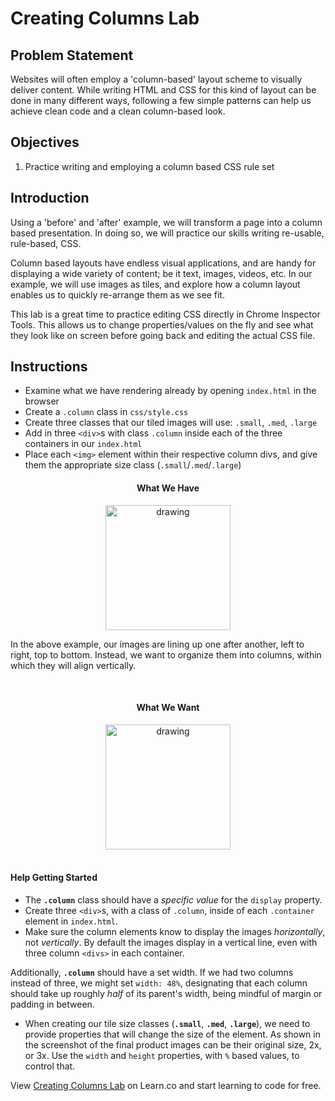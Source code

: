 # Creating Columns Lab
 
## Problem Statement

Websites will often employ a 'column-based' layout scheme to visually
deliver content. While writing HTML and CSS for this kind of layout can be done
in many different ways, following a few simple patterns can help us achieve
clean code and a clean column-based look.


## Objectives

1. Practice writing and employing a column based CSS rule set


## Introduction

Using a 'before' and 'after' example, we will transform a page into a column
based presentation. In doing so, we will practice our skills writing re-usable,
rule-based, CSS. 

Column based layouts have endless visual applications, and are handy for
displaying a wide variety of content; be it text, images, videos, etc. In our
example, we will use images as tiles, and explore how a column layout enables us
to quickly re-arrange them as we see fit.

This lab is a great time to practice editing CSS directly in Chrome Inspector
Tools. This allows us to change properties/values on the fly and see what they
look like on screen before going back and editing the actual CSS file. 


## Instructions

- Examine what we have rendering already by opening `index.html` in the browser
- Create a `.column` class in `css/style.css`
- Create three classes that our tiled images will use: `.small`, `.med`, `.large`
- Add in three `<div>`s with class `.column` inside each of the three containers in our `index.html`
- Place each `<img>` element within their respective column divs, and give them the appropriate size class (`.small`/`.med`/`.large`) 


<div align="center">
  <h4>What We Have</h4>
  <img src="https://curriculum-content.s3.amazonaws.com/fewds-css/creating-columns-lab-incomplete.png" alt="drawing" width="200px"/>
</div>

In the above example, our images are lining up one after another, left to
right, top to bottom. Instead, we want to organize them into columns, within
which they will align vertically.

<div align="center"><br>
  <h4>What We Want</h4>
  <img src="https://curriculum-content.s3.amazonaws.com/fewds-css/creating-columns-lab-complete.png" alt="drawing" width="200px"/>
</div><br>


#### Help Getting Started

- The **`.column`** class should have a _specific value_ for the `display` property.
- Create three `<div>`s, with a class of `.column`, inside of each `.container` element in `index.html`.
- Make sure the column elements know to display the images _horizontally_, not _vertically_. By default the images display in a vertical line, even with three column `<divs>` in each container.

Additionally, **`.column`** should have a set width. If we had two columns
instead of three, we might set `width: 48%`, designating that each column should
take up roughly _half_ of its parent's width, being mindful of margin or padding
in between.

- When creating our tile size classes (**`.small`**, **`.med`**, **`.large`**), we need to provide
properties that will change the size of the element. As shown in the screenshot of the final product
images can be their original size, 2x, or 3x. Use the `width` and `height` properties, with `%`
based values, to control that. 


<p data-visibility='hidden'>View <a href='https://learn.co/lessons/creating-columns-lab' title='Creating Columns Lab'>Creating Columns Lab</a> on Learn.co and start learning to code for free.</p>
